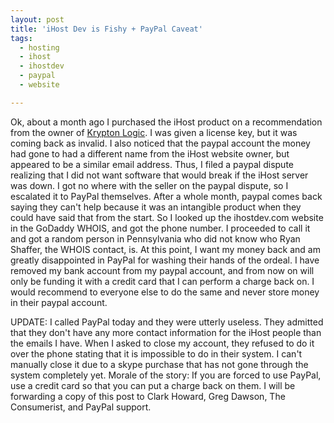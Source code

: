 ```yaml
---
layout: post
title: 'iHost Dev is Fishy + PayPal Caveat'
tags:
  - hosting
  - ihost
  - ihostdev
  - paypal
  - website

---
```


Ok, about a month ago I purchased the iHost product on a recommendation from the owner of <a href="http://kryptonlogic.com">Krypton Logic</a>. I was given a license key, but it was coming back as invalid. I also noticed that the paypal account the money had gone to had a different name from the iHost website owner, but appeared to be a similar email address. Thus, I filed a paypal dispute realizing that I did not want software that would break if the iHost server was down. I got no where with the seller on the paypal dispute, so I escalated it to PayPal themselves. After a whole month, paypal comes back saying they can't help because it was an intangible product when they could have said that from the start. So I looked up the ihostdev.com website in the GoDaddy WHOIS, and got the phone number. I proceeded to call it and got a random person in Pennsylvania who did not know who Ryan Shaffer, the WHOIS contact, is. At this point, I want my money back and am greatly disappointed in PayPal for washing their hands of the ordeal. I have removed my bank account from my paypal account, and from now on will only be funding it with a credit card that I can perform a charge back on. I would recommend to everyone else to do the same and never store money in their paypal account.

UPDATE:
I called PayPal today and they were utterly useless. They admitted that they don't have any more contact information for the iHost people than the emails I have. When I asked to close my account, they refused to do it over the phone stating that it is impossible to do in their system. I can't manually close it due to a skype purchase that has not gone through the system completely yet. Morale of the story: If you are forced to use PayPal, use a credit card so that you can put a charge back on them. I will be forwarding a copy of this post to Clark Howard, Greg Dawson, The Consumerist, and PayPal support.
